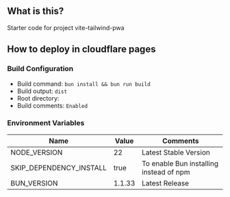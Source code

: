 ## What is this?
Starter code for project vite-tailwind-pwa

## How to deploy in cloudflare pages

### Build Configuration
- Build command: `bun install && bun run build`
- Build output: `dist`
- Root directory:
- Build comments: `Enabled`

### Environment Variables
| Name                    | Value  | Comments                                |
| ----------------------- | ------ | --------------------------------------- |
| NODE_VERSION            | 22     | Latest Stable Version                   |
| SKIP_DEPENDENCY_INSTALL | true   | To enable Bun installing instead of npm |
| BUN_VERSION             | 1.1.33 | Latest Release                          |